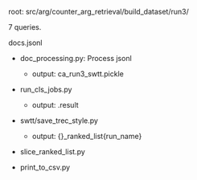 
root: src/arg/counter_arg_retrieval/build_dataset/run3/

7 queries.

docs.jsonl

* doc_processing.py: Process jsonl
  *  output: ca_run3_swtt.pickle
    
* run_cls_jobs.py
  *  output: .result 
    
* swtt/save_trec_style.py
  *  output: {}_ranked_list\{run_name}

* slice_ranked_list.py
* print_to_csv.py
